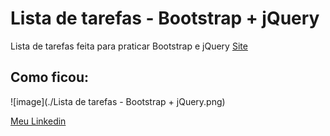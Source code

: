 # Lista de tarefas - Bootstrap + jQuery

Lista de tarefas feita para praticar Bootstrap e jQuery
[Site](https://kaio-matos.github.io/Lista-de-tarefas-BS-e-jQuery/)

## Como ficou:

![image](./Lista de tarefas - Bootstrap + jQuery.png)

[Meu Linkedin](https://www.linkedin.com/in/kaio-matos-9532271a5)
